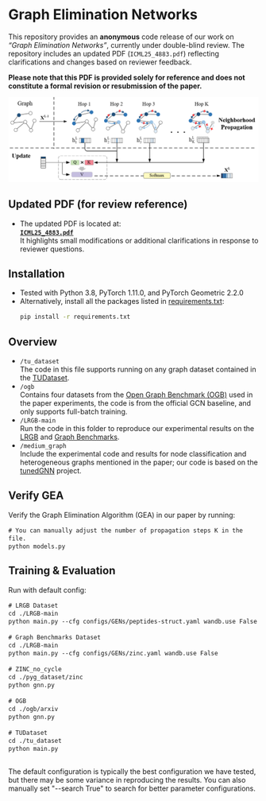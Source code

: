 # Graph Elimination Networks

This repository provides an **anonymous** code release of our work on *“Graph Elimination Networks”*, currently under double-blind review. The repository includes an updated PDF (`ICML25_4883.pdf`) reflecting clarifications and changes based on reviewer feedback. 

**Please note that this PDF is provided solely for reference and does not constitute a formal revision or resubmission of the paper.**

![image](./fig/review.png)

## Updated PDF (for review reference)

- The updated PDF is located at:  
  **[`ICML25_4883.pdf`](./ICML25_4883.pdf)**  
  It highlights small modifications or additional clarifications in response to reviewer questions.

## Installation
- Tested with Python 3.8, PyTorch 1.11.0, and PyTorch Geometric 2.2.0
- Alternatively, install all the packages listed in [requirements.txt](requirements.txt):
  ```bash
  pip install -r requirements.txt
## Overview
* `/tu_dataset` <br/> The code in this file supports running on any graph dataset contained in the [TUDataset](https://chrsmrrs.github.io/datasets/docs/home/).
* `/ogb`  <br/> Contains four datasets from the [Open Graph Benchmark (OGB)](https://github.com/snap-stanford/ogb) used in the paper experiments, the code is from the official GCN baseline, and only supports full-batch training.
* `/LRGB-main` <br/> Run the code in this folder to reproduce our experimental results on the [LRGB](https://github.com/vijaydwivedi75/lrgb) and [Graph Benchmarks](https://github.com/graphdeeplearning/benchmarking-gnns).
* `/medium_graph` <br/> Include the experimental code and results for node classification and heterogeneous graphs mentioned in the paper; our code is based on the [tunedGNN](https://github.com/LUOyk1999/tunedGNN) project.

## Verify GEA

Verify the Graph Elimination Algorithm (GEA) in our paper by running:
```
# You can manually adjust the number of propagation steps K in the file.
python models.py
```


## Training & Evaluation
Run with default config:
```
# LRGB Dataset
cd ./LRGB-main
python main.py --cfg configs/GENs/peptides-struct.yaml wandb.use False

# Graph Benchmarks Dataset
cd ./LRGB-main
python main.py --cfg configs/GENs/zinc.yaml wandb.use False

# ZINC_no_cycle
cd ./pyg_dataset/zinc
python gnn.py

# OGB
cd ./ogb/arxiv
python gnn.py

# TUDataset
cd ./tu_dataset
python main.py


```
The default configuration is typically the best configuration we have tested, but there may be some variance in reproducing the results. You can also manually set "--search True" to search for better parameter configurations.


